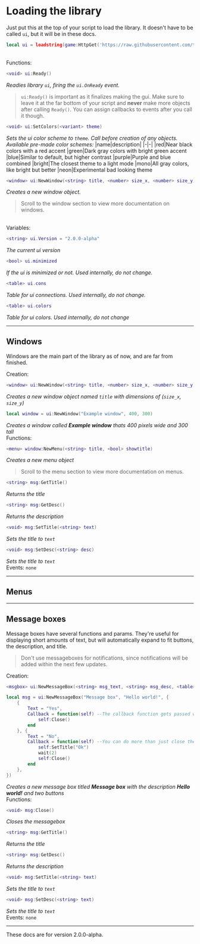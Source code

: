# Loading the library

Just put this at the top of your script to load the library. It doesn't have to be called `ui`, but it will be in these docs.
```lua
local ui = loadstring(game:HttpGet('https://raw.githubusercontent.com/topitbopit/rblx/main/ui-stuff/jeff_2.lua'))()
```
<br/>
Functions:

```lua
<void> ui:Ready()
```
*Readies library  `ui`, firing the `ui.OnReady` event.*
>`ui:Ready()` is important as it finalizes making the gui. Make sure to leave it at the far bottom of your script and **never** make more objects after calling `Ready()`. You can assign callbacks to events after you call it though.

```lua
<void> ui:SetColors(<variant> theme)
```
*Sets the ui color scheme to `theme`. Call before creation of any objects.*
*Available pre-made color schemes:*
|name|description|
|-|-|
|red|Near black colors with a red accent
|green|Dark gray colors with bright green accent
|blue|Similar to default, but higher contrast
|purple|Purple and blue combined
|bright|The closest theme to a light mode
|mono|All gray colors, like bright but better
|neon|Experimental bad looking theme
<br/>

```lua
<window> ui:NewWindow(<string> title, <number> size_x, <number> size_y)
```
*Creates a new window object.*
>Scroll to the window section to view more documentation on windows.

<br/>
Variables:  

```lua
<string> ui.Version = "2.0.0-alpha" 
```
*The current ui version*
```lua
<bool> ui.minimized
```
*If the ui is minimized or not. Used internally, do not change.*
```lua
<table> ui.cons
```
*Table for ui connections. Used internally, do not change.*
```lua
<table> ui.colors
```
*Table for ui colors. Used internally, do not change*


---
## Windows
Windows are the main part of the library as of now, and are far from finished.

Creation:
```lua
<window> ui:NewWindow(<string> title, <number> size_x, <number> size_y)
```
*Creates a new window object named `title` with dimensions of (`size_x`, `size_y`)*
```lua
local window = ui:NewWindow("Example window", 400, 300)
```
*Creates a window called **Example window** thats 400 pixels wide and 300 tall*
<br/>
Functions:
```lua
<menu> window:NewMenu(<string> title, <bool> showtitle)
```

*Creates a new menu object*
>Scroll to the menu section to view more documentation on menus.

```lua
<string> msg:GetTitle()
```
*Returns the title*
```lua
<string> msg:GetDesc()
```
*Returns the description*
```lua
<void> msg:SetTitle(<string> text)
```
*Sets the title to  `text`*
```lua
<void> msg:SetDesc(<string> desc)
```
*Sets the title to  `text`*
<br/>
Events:
`none`

---
## Menus

---
## Message boxes
Message boxes have several functions and params. They're useful for displaying short amounts of text, but will automatically expand to fit buttons, the description, and title. 
>Don't use messageboxes for notifications, since notifications will be added within the next few updates.


Creation:
```lua
<msgbox> ui:NewMessageBox(<string> msg_text, <string> msg_desc, <table>{<table>{Text: <string>, Callback: <function>}} msg_buttons)
```
```lua
local msg = ui:NewMessageBox("Message box", "Hello world!", {
	{
		Text = "Yes",
		Callback = function(self) --The callback function gets passed with the created msgbox object
			self:Close()
		end
	}, {
		Text = "No",
		Callback = function(self) --You can do more than just close the box when the button gets pressed
			self:SetTitle("Ok")
			wait(2)
			self:Close()
		end
	},
})
```
*Creates a new message box titled **Message box** with the description **Hello world!** and two buttons*
<br/>
Functions:

```lua
<void> msg:Close()
```

*Closes the messagebox*

```lua
<string> msg:GetTitle()
```
*Returns the title*
```lua
<string> msg:GetDesc()
```
*Returns the description*
```lua
<void> msg:SetTitle(<string> text)
```
*Sets the title to  `text`*
```lua
<void> msg:SetDesc(<string> text)
```
*Sets the title to  `text`*
<br/>
Events:
`none`

---
These docs are for version 2.0.0-alpha.
